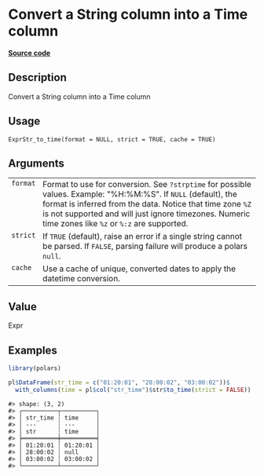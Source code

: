 
# Convert a String column into a Time column

[**Source code**](https://github.com/pola-rs/r-polars/tree/0580dbe189881934960c63979bf59fc3448a21dc/R/expr__string.R#L140)

## Description

Convert a String column into a Time column

## Usage

<pre><code class='language-R'>ExprStr_to_time(format = NULL, strict = TRUE, cache = TRUE)
</code></pre>

## Arguments

<table>
<tr>
<td style="white-space: nowrap; font-family: monospace; vertical-align: top">
<code id="ExprStr_to_time_:_format">format</code>
</td>
<td>
Format to use for conversion. See <code>?strptime</code> for possible
values. Example: "%H:%M:%S". If <code>NULL</code> (default), the format
is inferred from the data. Notice that time zone
<code style="white-space: pre;">%Z</code> is not supported and will just
ignore timezones. Numeric time zones like
<code style="white-space: pre;">%z</code> or
<code style="white-space: pre;">%:z</code> are supported.
</td>
</tr>
<tr>
<td style="white-space: nowrap; font-family: monospace; vertical-align: top">
<code id="ExprStr_to_time_:_strict">strict</code>
</td>
<td>
If <code>TRUE</code> (default), raise an error if a single string cannot
be parsed. If <code>FALSE</code>, parsing failure will produce a polars
<code>null</code>.
</td>
</tr>
<tr>
<td style="white-space: nowrap; font-family: monospace; vertical-align: top">
<code id="ExprStr_to_time_:_cache">cache</code>
</td>
<td>
Use a cache of unique, converted dates to apply the datetime conversion.
</td>
</tr>
</table>

## Value

Expr

## Examples

``` r
library(polars)

pl$DataFrame(str_time = c("01:20:01", "28:00:02", "03:00:02"))$
  with_columns(time = pl$col("str_time")$str$to_time(strict = FALSE))
```

    #> shape: (3, 2)
    #> ┌──────────┬──────────┐
    #> │ str_time ┆ time     │
    #> │ ---      ┆ ---      │
    #> │ str      ┆ time     │
    #> ╞══════════╪══════════╡
    #> │ 01:20:01 ┆ 01:20:01 │
    #> │ 28:00:02 ┆ null     │
    #> │ 03:00:02 ┆ 03:00:02 │
    #> └──────────┴──────────┘
